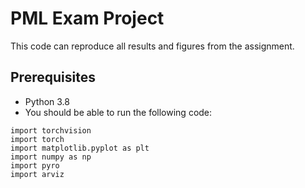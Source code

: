 # PML Exam Project

This code can reproduce all results and figures from the assignment. 

## Prerequisites

- Python 3.8
- You should be able to run the following code:

```{python}
import torchvision
import torch
import matplotlib.pyplot as plt
import numpy as np
import pyro
import arviz
```
